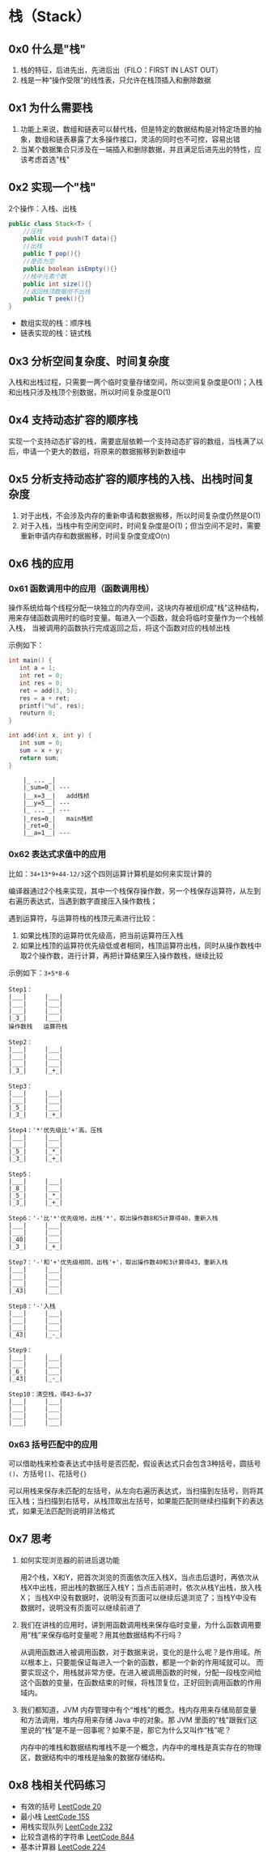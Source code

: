 # 栈（Stack）

## 0x0 什么是"栈"

1. 栈的特征，后进先出，先进后出（FILO：FIRST IN LAST OUT）
2. 栈是一种“操作受限”的线性表，只允许在栈顶插入和删除数据

## 0x1 为什么需要栈

1. 功能上来说，数组和链表可以替代栈，但是特定的数据结构是对特定场景的抽象，数组和链表暴露了太多操作接口，灵活的同时也不可控，容易出错
2. 当某个数据集合只涉及在一端插入和删除数据，并且满足后进先出的特性，应该考虑首选"栈"

## 0x2 实现一个"栈"

2个操作：入栈、出栈

```java
public class Stack<T> {
    //压栈
    public void push(T data){}
    //出栈
    public T pop(){}
    //是否为空
    public boolean isEmpty(){}
    //栈中元素个数
    public int size(){}
    //返回栈顶数据但不出栈
    public T peek(){}
}
```

* 数组实现的栈：顺序栈
* 链表实现的栈：链式栈

## 0x3 分析空间复杂度、时间复杂度

入栈和出栈过程，只需要一两个临时变量存储空间，所以空间复杂度是O(1)；入栈和出栈只涉及栈顶个别数据，所以时间复杂度是O(1)

## 0x4 支持动态扩容的顺序栈

实现一个支持动态扩容的栈，需要底层依赖一个支持动态扩容的数组，当栈满了以后，申请一个更大的数组，将原来的数据搬移到新数组中

## 0x5 分析支持动态扩容的顺序栈的入栈、出栈时间复杂度

1. 对于出栈，不会涉及内存的重新申请和数据搬移，所以时间复杂度仍然是O(1)
2. 对于入栈，当栈中有空闲空间时，时间复杂度是O(1)；但当空间不足时，需要重新申请内存和数据搬移，时间复杂度变成O(n)

## 0x6 栈的应用

### 0x61 函数调用中的应用（函数调用栈）

操作系统给每个线程分配一块独立的内存空间，这块内存被组织成"栈"这种结构，用来存储函数调用时的临时变量。每进入一个函数，就会将临时变量作为一个栈帧入栈，
当被调用的函数执行完成返回之后，将这个函数对应的栈帧出栈

示例如下：

```c++
int main() {
   int a = 1; 
   int ret = 0;
   int res = 0;
   ret = add(3, 5);
   res = a + ret;
   printf("%d", res);
   reuturn 0;
}

int add(int x, int y) {
   int sum = 0;
   sum = x + y;
   return sum;
}
```

```
    |_ ... _|
    |_sum=0_| ---
    |__x=3__|   add栈桢
    |__y=5__| ---
    |_ ... _| ---
    |_res=0_|   main栈桢
    |_ret=0_|
    |__a=1__| ---   
```

### 0x62 表达式求值中的应用

比如：`34+13*9+44-12/3`这个四则运算计算机是如何来实现计算的

编译器通过2个栈来实现，其中一个栈保存操作数，另一个栈保存运算符，从左到右遍历表达式，当遇到数字直接压入操作数栈；

遇到运算符，与运算符栈的栈顶元素进行比较：

1. 如果比栈顶的运算符优先级高，把当前运算符压入栈
2. 如果比栈顶的运算符优先级低或者相同，栈顶运算符出栈，同时从操作数栈中取2个操作数，进行计算，再把计算结果压入操作数栈，继续比较

示例如下：`3+5*8-6`

```
Step1：
|___|     |___|
|___|     |___|
|___|     |___|
|_3_|     |___|
操作数栈   运算符栈

Step2：
|___|     |___|
|___|     |___|
|___|     |___|
|_3_|     |_+_|

Step3：
|___|     |___|
|___|     |___|
|_5_|     |___|
|_3_|     |_+_|

Step4：'*'优先级比'+'高，压栈
|___|     |___|
|___|     |___|
|_5_|     |_*_|
|_3_|     |_+_|

Step5：
|___|     |___|
|_8_|     |___|
|_5_|     |_*_|
|_3_|     |_+_|

Step6：'-'比'*'优先级地，出栈'*'，取出操作数8和5计算得40，重新入栈
|___|     |___|
|___|     |___|
|_40|     |___|
|_3_|     |_+_|

Step7：'-'和'+'优先级相同，出栈'+'，取出操作数40和3计算得43，重新入栈
|___|     |___|
|___|     |___|
|___|     |___|
|_43|     |___|

Step8：'-'入栈
|___|     |___|
|___|     |___|
|___|     |___|
|_43|     |_-_|

Step9：
|___|     |___|
|___|     |___|
|_6_|     |___|
|_43|     |_-_|

Step10：清空栈，得43-6=37
|___|     |___|
|___|     |___|
|___|     |___|
|___|     |___|
```

### 0x63 括号匹配中的应用

可以借助栈来检查表达式中括号是否匹配，假设表达式只会包含3种括号，圆括号`()`、方括号`[]`、花括号`{}`

可以用栈来保存未匹配的左括号，从左向右遍历表达式，当扫描到左括号，则将其压入栈；当扫描到右括号，从栈顶取出左括号，如果能匹配则继续扫描剩下的表达式，如果无法匹配则说明非法格式

## 0x7 思考

1. 如何实现浏览器的前进后退功能

    用2个栈，X和Y，把首次浏览的页面依次压入栈X，当点击后退时，再依次从栈X中出栈，把出栈的数据压入栈Y；当点击前进时，依次从栈Y出栈，放入栈X；
    当栈X中没有数据时，说明没有页面可以继续后退浏览了；当栈Y中没有数据时，说明没有页面可以继续前进了

2. 我们在讲栈的应用时，讲到用函数调用栈来保存临时变量，为什么函数调用要用“栈”来保存临时变量呢？用其他数据结构不行吗？
    
    从调用函数进入被调用函数，对于数据来说，变化的是什么呢？是作用域。所以根本上，只要能保证每进入一个新的函数，都是一个新的作用域就可以。
    而要实现这个，用栈就非常方便。在进入被调用函数的时候，分配一段栈空间给这个函数的变量，在函数结束的时候，将栈顶复位，正好回到调用函数的作用域内。

3. 我们都知道，JVM 内存管理中有个“堆栈”的概念。栈内存用来存储局部变量和方法调用，堆内存用来存储 Java 中的对象。那 JVM 里面的“栈”跟我们这里说的“栈”是不是一回事呢？如果不是，那它为什么又叫作“栈”呢？

    内存中的堆栈和数据结构堆栈不是一个概念，内存中的堆栈是真实存在的物理区，数据结构中的堆栈是抽象的数据存储结构。
    
## 0x8 栈相关代码练习

* 有效的括号 [LeetCode 20](https://leetcode-cn.com/problems/valid-parentheses/)
* 最小栈 [LeetCode 155](https://leetcode-cn.com/problems/min-stack/)
* 用栈实现队列 [LeetCode 232](https://leetcode-cn.com/problems/implement-queue-using-stacks/)
* 比较含退格的字符串 [LeetCode 844](https://leetcode-cn.com/problems/backspace-string-compare//)
* 基本计算器 [LeetCode 224](https://leetcode-cn.com/problems/basic-calculator/)

